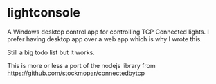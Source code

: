 # lightconsole
A Windows desktop control app for controlling TCP Connected lights. I prefer having desktop app over a
web app which is why I wrote this.

Still a big todo list but it works.

This is more or less a port of the nodejs library from https://github.com/stockmopar/connectedbytcp